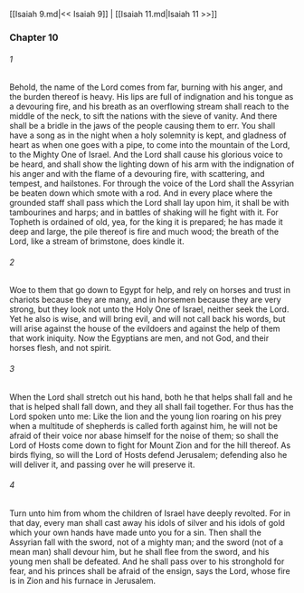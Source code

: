 [[Isaiah 9.md|<< Isaiah 9]]  |  [[Isaiah 11.md|Isaiah 11 >>]]

### Chapter 10
###### 1
Behold, the name of the Lord comes from far, burning with his anger, and the burden thereof is heavy. His lips are full of indignation and his tongue as a devouring fire, and his breath as an overflowing stream shall reach to the middle of the neck, to sift the nations with the sieve of vanity. And there shall be a bridle in the jaws of the people causing them to err. You shall have a song as in the night when a holy solemnity is kept, and gladness of heart as when one goes with a pipe, to come into the mountain of the Lord, to the Mighty One of Israel. And the Lord shall cause his glorious voice to be heard, and shall show the lighting down of his arm with the indignation of his anger and with the flame of a devouring fire, with scattering, and tempest, and hailstones. For through the voice of the Lord shall the Assyrian be beaten down which smote with a rod. And in every place where the grounded staff shall pass which the Lord shall lay upon him, it shall be with tambourines and harps; and in battles of shaking will he fight with it. For Topheth is ordained of old, yea, for the king it is prepared; he has made it deep and large, the pile thereof is fire and much wood; the breath of the Lord, like a stream of brimstone, does kindle it.

###### 2
Woe to them that go down to Egypt for help, and rely on horses and trust in chariots because they are many, and in horsemen because they are very strong, but they look not unto the Holy One of Israel, neither seek the Lord. Yet he also is wise, and will bring evil, and will not call back his words, but will arise against the house of the evildoers and against the help of them that work iniquity. Now the Egyptians are men, and not God, and their horses flesh, and not spirit.

###### 3
When the Lord shall stretch out his hand, both he that helps shall fall and he that is helped shall fall down, and they all shall fail together. For thus has the Lord spoken unto me: Like the lion and the young lion roaring on his prey when a multitude of shepherds is called forth against him, he will not be afraid of their voice nor abase himself for the noise of them; so shall the Lord of Hosts come down to fight for Mount Zion and for the hill thereof. As birds flying, so will the Lord of Hosts defend Jerusalem; defending also he will deliver it, and passing over he will preserve it.

###### 4
Turn unto him from whom the children of Israel have deeply revolted. For in that day, every man shall cast away his idols of silver and his idols of gold which your own hands have made unto you for a sin. Then shall the Assyrian fall with the sword, not of a mighty man; and the sword (not of a mean man) shall devour him, but he shall flee from the sword, and his young men shall be defeated. And he shall pass over to his stronghold for fear, and his princes shall be afraid of the ensign, says the Lord, whose fire is in Zion and his furnace in Jerusalem.